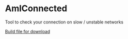 # AmIConnected
Tool to check your connection on slow / unstable networks
 
[Build file for download](http://kuenzler.io/dl/AmIConnected.jar)
